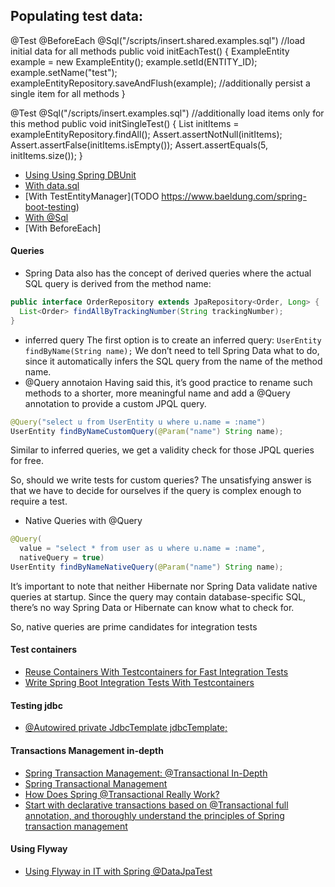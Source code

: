 ## Populating test data:
@Test
@BeforeEach
@Sql("/scripts/insert.shared.examples.sql") //load initial data for all methods
public void initEachTest() {
ExampleEntity example = new ExampleEntity();
example.setId(ENTITY_ID);
example.setName("test");
exampleEntityRepository.saveAndFlush(example); //additionally persist a single item for all methods
}

@Test
@Sql("/scripts/insert.examples.sql") //additionally load items only for this method
public void initSingleTest() {
List<ExampleEntity> initItems = exampleEntityRepository.findAll();
Assert.assertNotNull(initItems);
Assert.assertFalse(initItems.isEmpty());
Assert.assertEquals(5, initItems.size());
}

- [Using Using Spring DBUnit](https://reflectoring.io/spring-boot-data-jpa-test/)
- [With data.sql](https://reflectoring.io/spring-boot-data-jpa-test/)
- [With TestEntityManager](TODO https://www.baeldung.com/spring-boot-testing)
- [With @Sql](https://reflectoring.io/spring-boot-data-jpa-test/)
- [With BeforeEach]

#### Queries
- Spring Data also has the concept of derived queries where the actual SQL query is derived from the method name:
```java
public interface OrderRepository extends JpaRepository<Order, Long> {
  List<Order> findAllByTrackingNumber(String trackingNumber);
}
```
- inferred query
  The first option is to create an inferred query:
  `UserEntity findByName(String name);`
  We don’t need to tell Spring Data what to do, since it automatically infers the SQL query from the name of the method name.
- @Query annotaion
  Having said this, it’s good practice to rename such methods to a shorter, more meaningful name 
  and add a @Query annotation to provide a custom JPQL query.
```java
@Query("select u from UserEntity u where u.name = :name")
UserEntity findByNameCustomQuery(@Param("name") String name);
```
Similar to inferred queries, we get a validity check for those JPQL queries for free.

So, should we write tests for custom queries? The unsatisfying answer is that we have to decide for ourselves if the query is complex enough to require a test.

- Native Queries with @Query
```java
@Query(
  value = "select * from user as u where u.name = :name",
  nativeQuery = true)
UserEntity findByNameNativeQuery(@Param("name") String name);
```
It’s important to note that neither Hibernate nor Spring Data validate native queries at startup. Since the query may contain database-specific SQL, there’s no way Spring Data or Hibernate can know what to check for.

So, native queries are prime candidates for integration tests



#### Test containers
- [Reuse Containers With Testcontainers for Fast Integration Tests](https://rieckpil.de/reuse-containers-with-testcontainers-for-fast-integration-tests/)
- [Write Spring Boot Integration Tests With Testcontainers](https://rieckpil.de/howto-write-spring-boot-integration-tests-with-a-real-database/)

#### Testing jdbc
-  [@Autowired private JdbcTemplate jdbcTemplate;](https://reflectoring.io/spring-boot-data-jpa-test/)

  

#### Transactions Management in-depth
- [Spring Transaction Management: @Transactional In-Depth](https://www.marcobehler.com/guides/spring-transaction-management-transactional-in-depth)
- [Spring Transactional Management](https://dzone.com/articles/bountyspring-transactional-management)
- [How Does Spring @Transactional Really Work?](https://dzone.com/articles/how-does-spring-transactional)
- [Start with declarative transactions based on @Transactional full annotation, and thoroughly understand the principles of Spring transaction management](https://programmer.ink/think/5cdba57f6174f.html)

#### Using Flyway
- [Using Flyway in IT with Spring @DataJpaTest](https://reflectoring.io/spring-boot-data-jpa-test/)